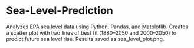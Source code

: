 # Sea-Level-Prediction
Analyzes EPA sea level data using Python, Pandas, and Matplotlib. Creates a scatter plot with two lines of best fit (1880–2050 and 2000–2050) to predict future sea level rise. Results saved as sea_level_plot.png.
